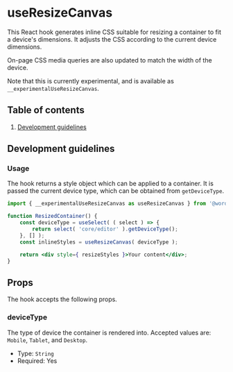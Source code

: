 # useResizeCanvas

This React hook generates inline CSS suitable for resizing a container to fit a device's dimensions. It adjusts the CSS according to the current device dimensions.

On-page CSS media queries are also updated to match the width of the device.

Note that this is currently experimental, and is available as `__experimentalUseResizeCanvas`.

## Table of contents

1. [Development guidelines](#development-guidelines)

## Development guidelines

### Usage

The hook returns a style object which can be applied to a container. It is passed the current device type, which can be obtained from `getDeviceType`.

```jsx
import { __experimentalUseResizeCanvas as useResizeCanvas } from '@wordpress/block-editor';

function ResizedContainer() {
	const deviceType = useSelect( ( select ) => {
		return select( 'core/editor' ).getDeviceType();
	}, [] );
	const inlineStyles = useResizeCanvas( deviceType );

	return <div style={ resizeStyles }>Your content</div>;
}
```

## Props

The hook accepts the following props.

### deviceType

The type of device the container is rendered into. Accepted values are: `Mobile`, `Tablet`, and `Desktop`.

-   Type: `String`
-   Required: Yes
